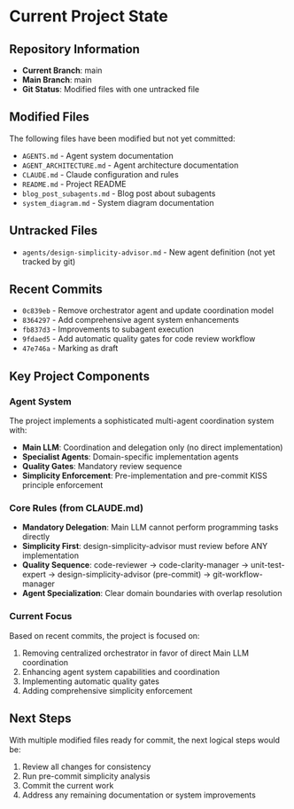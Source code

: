 # Current Project State

## Repository Information
- **Current Branch**: main
- **Main Branch**: main
- **Git Status**: Modified files with one untracked file

## Modified Files
The following files have been modified but not yet committed:
- `AGENTS.md` - Agent system documentation
- `AGENT_ARCHITECTURE.md` - Agent architecture documentation
- `CLAUDE.md` - Claude configuration and rules
- `README.md` - Project README
- `blog_post_subagents.md` - Blog post about subagents
- `system_diagram.md` - System diagram documentation

## Untracked Files
- `agents/design-simplicity-advisor.md` - New agent definition (not yet tracked by git)

## Recent Commits
- `0c839eb` - Remove orchestrator agent and update coordination model
- `8364297` - Add comprehensive agent system enhancements
- `fb837d3` - Improvements to subagent execution
- `9fdaed5` - Add automatic quality gates for code review workflow
- `47e746a` - Marking as draft

## Key Project Components

### Agent System
The project implements a sophisticated multi-agent coordination system with:
- **Main LLM**: Coordination and delegation only (no direct implementation)
- **Specialist Agents**: Domain-specific implementation agents
- **Quality Gates**: Mandatory review sequence
- **Simplicity Enforcement**: Pre-implementation and pre-commit KISS principle enforcement

### Core Rules (from CLAUDE.md)
- **Mandatory Delegation**: Main LLM cannot perform programming tasks directly
- **Simplicity First**: design-simplicity-advisor must review before ANY implementation
- **Quality Sequence**: code-reviewer → code-clarity-manager → unit-test-expert → design-simplicity-advisor (pre-commit) → git-workflow-manager
- **Agent Specialization**: Clear domain boundaries with overlap resolution

### Current Focus
Based on recent commits, the project is focused on:
1. Removing centralized orchestrator in favor of direct Main LLM coordination
2. Enhancing agent system capabilities and coordination
3. Implementing automatic quality gates
4. Adding comprehensive simplicity enforcement

## Next Steps
With multiple modified files ready for commit, the next logical steps would be:
1. Review all changes for consistency
2. Run pre-commit simplicity analysis
3. Commit the current work
4. Address any remaining documentation or system improvements